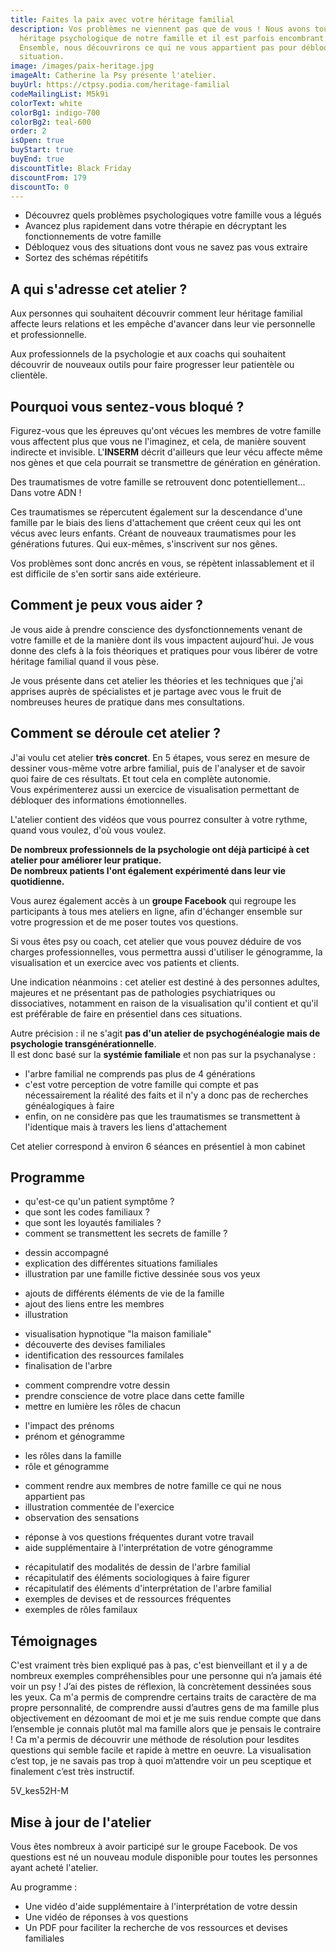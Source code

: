 ```yaml
---
title: Faites la paix avec votre héritage familial
description: Vos problèmes ne viennent pas que de vous ! Nous avons tous un
  héritage psychologique de notre famille et il est parfois encombrant.
  Ensemble, nous découvrirons ce qui ne vous appartient pas pour débloquer votre
  situation.
image: /images/paix-heritage.jpg
imageAlt: Catherine la Psy présente l'atelier.
buyUrl: https://ctpsy.podia.com/heritage-familial
codeMailingList: M5k9i
colorText: white
colorBg1: indigo-700
colorBg2: teal-600
order: 2
isOpen: true
buyStart: true
buyEnd: true
discountTitle: Black Friday
discountFrom: 179
discountTo: 0
---
```


<display-text display='frame'>

- Découvrez quels problèmes psychologiques votre famille vous a légués
- Avancez plus rapidement dans votre thérapie en décryptant les fonctionnements de votre famille
- Débloquez vous des situations dont vous ne savez pas vous extraire
- Sortez des schémas répétitifs

</display-text>

## A qui s'adresse cet atelier ?

Aux personnes qui souhaitent découvrir comment leur héritage familial affecte leurs relations et les empêche d'avancer dans leur vie personnelle et professionnelle.

Aux professionnels de la psychologie et aux coachs qui souhaitent découvrir de nouveaux outils pour faire progresser leur patientèle ou clientèle.

## Pourquoi vous sentez-vous bloqué ?

Figurez-vous que les épreuves qu'ont vécues les membres de votre famille vous affectent plus que vous ne l'imaginez, et cela, de manière souvent indirecte et invisible. L'**INSERM** décrit d'ailleurs que leur vécu affecte même nos gènes et que cela pourrait se transmettre de génération en génération.

<display-text>
Des traumatismes de votre famille se retrouvent donc potentiellement... Dans votre ADN !
</display-text>

Ces traumatismes se répercutent également sur la descendance d'une famille par le biais des liens d'attachement que créent ceux qui les ont vécus avec leurs enfants. Créant de nouveaux traumatismes pour les générations futures. Qui eux-mêmes, s'inscrivent sur nos gênes.

Vos problèmes sont donc ancrés en vous, se répètent inlassablement et il est difficile de s'en sortir sans aide extérieure.

## Comment je peux vous aider ?

Je vous aide à prendre conscience des dysfonctionnements venant de votre famille et de la manière dont ils vous impactent aujourd'hui. Je vous donne des clefs à la fois théoriques et pratiques pour vous libérer de votre héritage familial quand il vous pèse.

Je vous présente dans cet atelier les théories et les techniques que j'ai apprises auprès de spécialistes et je partage avec vous le fruit de nombreuses heures de pratique dans mes consultations.

## Comment se déroule cet atelier ?

J'ai voulu cet atelier **très concret**. En 5 étapes, vous serez en mesure de dessiner vous-même votre arbre familial, puis de l'analyser et de savoir quoi faire de ces résultats. Et tout cela en complète autonomie.\
Vous expérimenterez aussi un exercice de visualisation permettant de débloquer des informations émotionnelles.

<display-text>L'atelier contient des vidéos que vous pourrez consulter à votre rythme, quand vous voulez, d'où vous voulez.</display-text>

**De nombreux professionnels de la psychologie ont déjà participé à cet atelier pour améliorer leur pratique.**\
**De nombreux patients l'ont également expérimenté dans leur vie quotidienne.**

Vous aurez également accès à un **groupe Facebook** qui regroupe les participants à tous mes ateliers en ligne, afin d'échanger ensemble sur votre progression et de me poser toutes vos questions.

Si vous êtes psy ou coach, cet atelier que vous pouvez déduire de vos charges professionnelles, vous permettra aussi d'utiliser le génogramme, la visualisation et un exercice avec vos patients et clients.

Une indication néanmoins : cet atelier est destiné à des personnes adultes, majeures et ne présentant pas de pathologies psychiatriques ou dissociatives, notamment en raison de la visualisation qu'il contient et qu'il est préférable de faire en présentiel dans ces situations.

Autre précision : il ne s'agit **pas d'un atelier de psychogénéalogie mais de psychologie transgénérationnelle**.\
Il est donc basé sur la **systémie familiale** et non pas sur la psychanalyse :

- l'arbre familial ne comprends pas plus de 4 générations
- c'est votre perception de votre famille qui compte et pas nécessairement la réalité des faits et il n'y a donc pas de recherches généalogiques à faire
- enfin, on ne considère pas que les traumatismes se transmettent à l'identique mais à travers les liens d'attachement

<display-text>Cet atelier correspond à environ 6 séances en présentiel à mon cabinet</display-text>

<buy-btn url="https://ctpsy.podia.com/heritage-familial"></buy-btn>

## Programme

<expandable title="Module 1 : partie théorique ">

- qu'est-ce qu'un patient symptôme ?
- que sont les codes familiaux ?
- que sont les loyautés familiales ?
- comment se transmettent les secrets de famille ?

</expandable>

<expandable title="Module 2 : dessiner son arbre familial">

- dessin accompagné
- explication des différentes situations familiales
- illustration par une famille fictive dessinée sous vos yeux

</expandable>

<expandable title="Module 3 : éléments sociologiques">

- ajouts de différents éléments de vie de la famille
- ajout des liens entre les membres
- illustration

</expandable>

<expandable title="Module 4 : travail émotionnel">

- visualisation hypnotique "la maison familiale"
- découverte des devises familiales
- identification des ressources familales
- finalisation de l'arbre

</expandable>

<expandable title="Module 5 : interprétation de l'arbre familial">

- comment comprendre votre dessin
- prendre conscience de votre place dans cette famille
- mettre en lumière les rôles de chacun

</expandable>

<expandable title="Module 6 : la place des prénoms dans la famille (ajouté en juin 2021)">

- l'impact des prénoms
- prénom et génogramme

</expandable>

<expandable title="Module 7 : les rôles familiaux (ajouté en juin 2021)">

- les rôles dans la famille
- rôle et génogramme

</expandable>

<expandable title="Module 8 : exercice de libération émotionnelle">

- comment rendre aux membres de notre famille ce qui ne nous appartient pas
- illustration commentée de l'exercice
- observation des sensations

</expandable>

<expandable title="Module supplémentaire (ajouté en janvier 2021)">

- réponse à vos questions fréquentes durant votre travail
- aide supplémentaire à l'interprétation de votre génogramme

</expandable>

<expandable title="Documents supports">

- récapitulatif des modalités de dessin de l'arbre familial
- récapitulatif des éléments sociologiques à faire figurer
- récapitulatif des éléments d'interprétation de l'arbre familial
- exemples de devises et de ressources fréquentes
- exemples de rôles familaux

</expandable>

<pictos-atelier></pictos-atelier>

<presentation></presentation>

<buy-btn  url="https://ctpsy.podia.com/heritage-familial"></buy-btn>

## Témoignages

<testimonials>
<testimonial author="Sonia" image="woman1">
  C'est vraiment très bien expliqué pas à pas, c'est bienveillant et il y a de nombreux exemples compréhensibles pour une personne qui n’a jamais été voir un psy ! J’ai des pistes de réflexion, là concrètement dessinées sous les yeux.
</testimonial>

<testimonial author="Anne-Lise" image="woman2">
Ca m'a permis de comprendre certains traits de caractère de ma propre personnalité, de comprendre aussi d’autres gens de ma famille plus objectivement en dézoomant de moi et je me suis rendue compte que dans l’ensemble je connais plutôt mal ma famille alors que je pensais le contraire !
</testimonial>

<testimonial author="Cédric" image="man1">
Ca m'a permis de découvrir une méthode de résolution pour lesdites questions qui semble facile et rapide à mettre en oeuvre.
</testimonial>

<testimonial author="Clément" image="man2">
La visualisation c’est top, je ne savais pas trop à quoi m’attendre voir un peu sceptique et finalement c’est très instructif.
</testimonial>
</testimonials>

<embed-youtube>5V_kes52H-M</embed-youtube>

## Mise à jour de l'atelier

Vous êtes nombreux à avoir participé sur le groupe Facebook. De vos questions est né un nouveau module disponible pour toutes les personnes ayant acheté l'atelier.

Au programme :

- Une vidéo d'aide supplémentaire à l'interprétation de votre dessin
- Une vidéo de réponses à vos questions
- Un PDF pour faciliter la recherche de vos ressources et devises familiales
